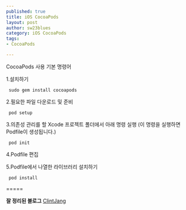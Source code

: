 ```yaml
--- 
published: true
title: iOS CocoaPods
layout: post
author: sw23blues
category: iOS CocoaPods
tags: 
- CocoaPods

---
```



CocoaPods 사용 기본 명령어 

1.설치하기

` sudo gem install cocoapods`


2.필요한 파일 다운로드 및 준비

` pod setup`


3.의존성 관리를 할 Xcode 프로젝트 폴더에서 아래 명령 실행 (이 명령을 실행하면 Podfile이 생성됩니다.)

` pod init`


4.Podfile 편집


5.Podfile에서 나열한 라이브러리 설치하기

` pod install`






=====

**잘 정리된 블로그**
[ClintJang]("https://github.com/ClintJang/cocoapods-tips/blob/master/README.md")

